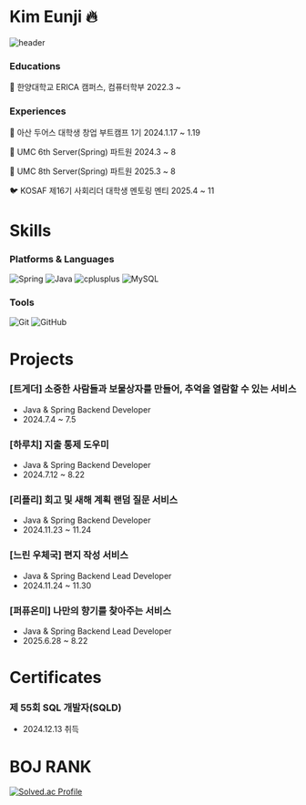 # Kim Eunji 🔥
![header](https://capsule-render.vercel.app/api?type=waving&color=gradient&height=250&section=header&text=%20&fontSize=90)

### Educations
🏫 한양대학교 ERICA 캠퍼스, 컴퓨터학부 2022.3 ~

### Experiences
🎯 아산 두어스 대학생 창업 부트캠프 1기 2024.1.17 ~ 1.19
  
🐶 UMC 6th Server(Spring) 파트원 2024.3 ~ 8

🐶 UMC 8th Server(Spring) 파트원 2025.3 ~ 8

🐦 KOSAF 제16기 사회리더 대학생 멘토링 멘티 2025.4 ~ 11

# Skills
### Platforms & Languages
<img alt="Spring" src ="https://img.shields.io/badge/Spring-6DB33F.svg?&style=flat-square&logo=Spring&logoColor=white"/> <img alt="Java" src ="https://img.shields.io/badge/Java-007396.svg?&style=flat-square&logo=Java&logoColor=white"/> <img alt="cplusplus" src ="https://img.shields.io/badge/C++-00599C.svg?&style=flat-square&logo=cplusplus&logoColor=white"/>
<img alt="MySQL" src ="https://img.shields.io/badge/MySQL-4479A1.svg?&style=flat-square&logo=MySQL&logoColor=white"/>

### Tools
<img alt="Git" src ="https://img.shields.io/badge/Git-F05032.svg?&style=flat-square&logo=Git&logoColor=white"/> <img alt="GitHub" src ="https://img.shields.io/badge/GitHub-181717.svg?&style=flat-square&logo=GitHub&logoColor=white"/>

# Projects
### [트게더] 소중한 사람들과 보물상자를 만들어, 추억을 열람할 수 있는 서비스
* Java & Spring Backend Developer
* 2024.7.4 ~ 7.5

### [하루치] 지출 통제 도우미
* Java & Spring Backend Developer
* 2024.7.12 ~ 8.22

### [리플리] 회고 및 새해 계획 랜덤 질문 서비스
* Java & Spring Backend Developer
* 2024.11.23 ~ 11.24

### [느린 우체국] 편지 작성 서비스
* Java & Spring Backend Lead Developer
* 2024.11.24 ~ 11.30

### [퍼퓨온미] 나만의 향기를 찾아주는 서비스
* Java & Spring Backend Lead Developer
* 2025.6.28 ~ 8.22

# Certificates
### 제 55회 SQL 개발자(SQLD)
* 2024.12.13 취득

# BOJ RANK
[![Solved.ac Profile](http://mazassumnida.wtf/api/v2/generate_badge?boj=hcg0127)](https://solved.ac/hcg0127/)
